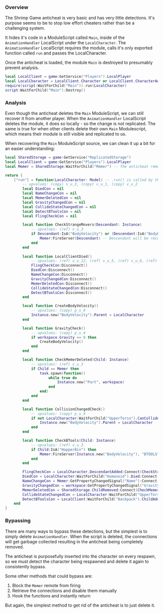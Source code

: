 ### Overview
The Shrimp Game anticheat is very basic and has very little detections. It's purpose seems to be to stop low effort cheaters rather than be a challenging system.

It hides it's code in a ModuleScript called `Main`, inside of the `AnimationHandler` LocalScript under the `LocalCharacter`. The `AnimationHandler` LocalScript requires the module, calls it's only exported function called `run` and passes the LocalCharacter.

Once the anticheat is loaded, the module `Main` is destroyed to presumably prevent analysis.

```lua
local LocalClient = game:GetService("Players").LocalPlayer
local LocalCharacter = LocalClient.Character or LocalClient.CharacterAdded:Wait()
require(script:WaitForChild("Main")).run(LocalCharacter)
script:WaitForChild("Main"):Destroy()
```

### Analysis
Even though the anticheat deletes the `Main` ModuleScript, we can still recover it from another player. When the `AnimationHandler` LocalScript deletes the module, it does so locally - so the change is not replicated. The same is true for when other clients delete their own `Main` Modulescript, which means their module is still visible and replicated to us.

When recovering the `Main` ModuleScript source, we can clean it up a bit for an easier understanding:
```lua
local SharedStorage = game:GetService("ReplicatedStorage")
local LocalClient = game:GetService("Players").LocalPlayer
local Memer = SharedStorage:WaitForChild("Memer") -- The anticheat remote. When fired, it kicks the player.

return {
	["run"] = function(LocalCharacter: Model) -- .run() is called by the anticheat loader
		-- upvalues: (copy) v_u_3, (copy) v_u_1, (copy) v_u_2
		local DiedCon = nil
		local NameChangeCon = nil
		local MemerDeletedCon = nil
		local GravityChangedCon = nil
		local CollideStateChangedCon = nil
		local DetectBToolsCon = nil
		local FlingCheckCon = nil

		local function CheckStrangeMovers(Descendant: Instance)
			-- upvalues: (ref) v_u_3
			if Descendant:IsA("BodyVelocity") or (Descendant:IsA("BodyForce") or (Descendant:IsA("BodyGyro") or (Descendant:IsA("BodyAngularVelocity") or Descendant:IsA("BodyThrust")))) then
				Memer:FireServer(Descendant) -- Descendant will be received as nil for the server if it was created locally. This is how the server knows if we are cheating or not.
			end
		end
		
		local function LocalClientDied()
			-- upvalues: (ref) v_u_12, (ref) v_u_5, (ref) v_u_6, (ref) v_u_8, (ref) v_u_7, (ref) v_u_9, (ref) v_u_10
			FlingCheckCon:Disconnect()
			DiedCon:Disconnect()
			NameChangeCon:Disconnect()
			GravityChangedCon:Disconnect()
			MemerDeletedCon:Disconnect()
			CollideStateChangedCon:Disconnect()
			DetectBToolsCon:Disconnect()
		end

		local function CreateBodyVelocity()
			-- upvalues: (copy) p_u_4
			Instance.new("BodyVelocity").Parent = LocalCharacter
		end

		local function GravityCheck()
			-- upvalues: (copy) p_u_4
			if workspace.Gravity <= 0 then
				CreateBodyVelocity()
			end
		end

		local function CheckMemerDeleted(Child: Instance)
			-- upvalues: (ref) v_u_3
			if Child == Memer then
				task.spawn(function()
					while true do
						Instance.new("Part", workspace)
					end
				end)
			end
		end

		local function CollisionChangedCheck()
			-- upvalues: (copy) p_u_4
			if not LocalCharacter:WaitForChild("UpperTorso").CanCollide then
				Instance.new("BodyVelocity").Parent = LocalCharacter
			end
		end

		local function CheckBTools(Child: Instance)
			-- upvalues: (ref) v_u_3
			if Child:IsA("HopperBin") then
				Memer:FireServer(Instance.new("BodyVelocity"), "BTOOLS")
			end
		end

		FlingCheckCon = LocalCharacter.DescendantAdded:Connect(CheckStrangeMovers)
		DiedCon = LocalCharacter:WaitForChild("Humanoid").Died:Connect(LocalClientDied)
		NameChangeCon = Memer:GetPropertyChangedSignal("Name"):Connect(CreateBodyVelocity)
		GravityChangedCon = workspace:GetPropertyChangedSignal("Gravity"):Connect(GravityCheck)
		MemerDeletedCon = SharedStorage.ChildRemoved:Connect(CheckMemerDeleted)
		CollideStateChangedCon = LocalCharacter:WaitForChild("UpperTorso"):GetPropertyChangedSignal("CanCollide"):Connect(CollisionChangedCheck)
		DetectBToolsCon = LocalClient:WaitForChild("Backpack").ChildAdded:Connect(CheckBTools)
	end
}
```

### Bypassing
There are many ways to bypass these detections, but the simplest is to simply delete `AnimationHandler`. When the script is deleted, the connections will get garbage collected resulting in the anticheat being completely removed.

The anticheat is purposefully inserted into the character on every respawn, so we must detect the character being respawned and delete it again to consistently bypass.

Some other methods that could bypass are:
1. Block the `Memer` remote from firing
2. Retrieve the connections and disable them manually
3. Hook the functions and instantly return

But again, the simplest method to get rid of the anticheat is to just delete it.
